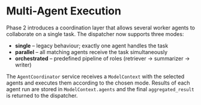 # Multi-Agent Execution

Phase 2 introduces a coordination layer that allows several worker agents to collaborate on a single task. The dispatcher now supports three modes:

- **single** – legacy behaviour; exactly one agent handles the task
- **parallel** – all matching agents receive the task simultaneously
- **orchestrated** – predefined pipeline of roles (retriever → summarizer → writer)

The `AgentCoordinator` service receives a `ModelContext` with the selected agents and executes them according to the chosen mode. Results of each agent run are stored in `ModelContext.agents` and the final `aggregated_result` is returned to the dispatcher.
